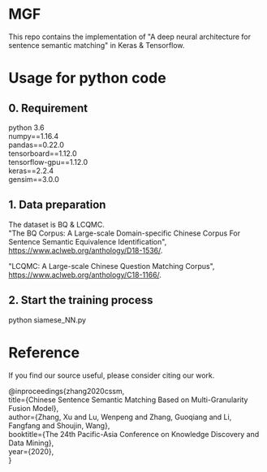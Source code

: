 # MGF
This repo contains the implementation of "A deep neural architecture for sentence semantic matching" in Keras & Tensorflow.
# Usage for python code
## 0. Requirement
python 3.6  
numpy==1.16.4  
pandas==0.22.0  
tensorboard==1.12.0  
tensorflow-gpu==1.12.0  
keras==2.2.4  
gensim==3.0.0

## 1. Data preparation
The dataset is BQ & LCQMC.  
"The BQ Corpus: A Large-scale Domain-specific Chinese Corpus For Sentence Semantic Equivalence Identification", https://www.aclweb.org/anthology/D18-1536/.

"LCQMC: A Large-scale Chinese Question Matching Corpus", https://www.aclweb.org/anthology/C18-1166/.
## 2. Start the training process
python siamese_NN.py  
# Reference
If you find our source useful, please consider citing our work.

@inproceedings{zhang2020cssm,\
  title={Chinese Sentence Semantic Matching Based on Multi-Granularity Fusion Model},\
  author={Zhang, Xu and Lu, Wenpeng and Zhang, Guoqiang and Li, Fangfang and Shoujin, Wang},\
  booktitle={The 24th Pacific-Asia Conference on Knowledge Discovery and Data Mining},\
  year={2020},\
}
